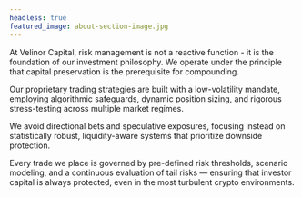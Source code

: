 ```yaml
---
headless: true
featured_image: about-section-image.jpg
---
```


At Velinor Capital, risk management is not a reactive function - it is the foundation of our investment philosophy. We operate under the principle that capital preservation is the prerequisite for compounding.

Our proprietary trading strategies are built with a low-volatility mandate, employing algorithmic safeguards, dynamic position sizing, and rigorous stress-testing across multiple market regimes.

We avoid directional bets and speculative exposures, focusing instead on statistically robust, liquidity-aware systems that prioritize downside protection.

Every trade we place is governed by pre-defined risk thresholds, scenario modeling, and a continuous evaluation of tail risks — ensuring that investor capital is always protected, even in the most turbulent crypto environments.
